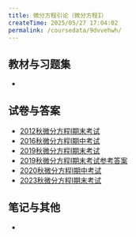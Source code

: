 ```yaml
---
title: 微分方程引论（微分方程I）
createTime: 2025/05/27 17:04:02
permalink: /coursedata/9dvvehwh/
---
```


## 教材与习题集

*

## 试卷与答案

* [2012秋微分方程I期末考试](https://easylink.cc/hzhy84)
* [2016秋微分方程I期中考试](https://easylink.cc/6a1wn2)
* [2019秋微分方程I期末考试](https://easylink.cc/xv6r8x)
* [2019秋微分方程I期末考试参考答案](broken-reference)
* [2020秋微分方程I期中考试](https://easylink.cc/kxq3pc)
* [2023秋微分方程I期末考试](https://easylink.cc/9hqyuz)

## 笔记与其他

*
